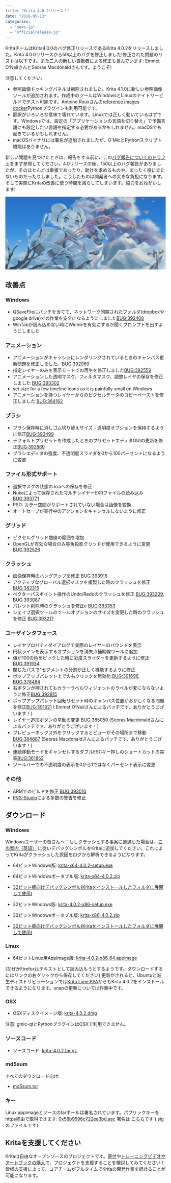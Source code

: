 ```yaml
---
title: "Krita 4.0.2リリース！"
date: "2018-05-13"
categories: 
  - "news-jp"
  - "officialrelease-jp"
---
```


KritaチームはKrita4.0.0のバグ修正リリースであるKrita 4.0.2をリリースしました。Krita 4.0.0リリースから50以上のバグを修正しました!修正された問題のリストは以下です。また二人の新しい貢献者による修正も含んでいます: Emmet O'NeilさんとSeoras Macdonaldさんです。ようこそ!

注意してください:

- 参照画像ドッキングパネルは削除されました。Krita 4.1.0に新しい参照画像ツールが追加されます。作成中のツールはWindowsとLinuxのナイトリービルドでテスト可能です。Antoine Rouxさんの[reference images docker](https://github.com/antoine-roux/krita-plugin-reference)Pythonプラグインも利用可能です。
- 翻訳がいろいろな意味で壊れています。Linuxでは正しく動いているはずです。Windowsでは、設定の「アプリケーションの言語を切り替え」で予備言語にも設定したい言語を指定する必要があるかもしれません。macOSでも起きているかもしれません。
- macOSバイナリには署名が追加されましたが、G'MicとPythonスクリプト機能はありません。

新しい問題を見つけたときは、報告をする前に、この[バグ報告についてのドラフト](https://phabricator.kde.org/T7492)をまず参照してください。4.0リリースの後、150以上のバグ報告がありましたが、そのほとんどは重複であったり、助けを求めるものや、まったく役に立たないものだったりしました。こうしたものは開発者への大きな負担になります。そして実際にKritaの改善に使う時間を減らしてしまいます。協力をおねがいします!

[![](images/kiki_4.0_sm-1-1024x463.png)](https://krita.org/wp-content/uploads/2018/03/kiki_4.0_sm-1.png)

## 改善点

### Windows

- QSaveFileにパッチを当てて、ネットワーク同期されたフォルダ(dropboxやgoogle drive)での作業を安全になるようにしました[BUG:392408](https://bugs.kde.org/show_bug.cgi?id=392408)
- WinTabが読み込めない時にWinInkを有効にするか聞くプロンプトを出すようにしました

### アニメーション

- アニメーションがキャッシュにレンダリングされているときのキャンバス更新問題を修正しました。[BUG:392969](https://bugs.kde.org/show_bug.cgi?id=392069)
- 指定レイヤーのみを表示モードでの再生を修正しました[BUG:392559](https://bugs.kde.org/show_bug.cgi?id=392559)
- アニメーションした透明マスク、フィルタマスク、調整レイヤの保存を修正しました [BUG:393302](https://bugs.kde.org/show_bug.cgi?id=393302)
- set size for a few timeline icons as it is painfully small on Windows
- アニメーションを持つレイヤーからのピクセルデータのコピーペーストを修正しました [BUG:364162](https://bugs.kde.org/show_bug.cgi?id=364162)

### ブラシ

- ブラシ保存時に消しゴム切り替えサイズ・透明度オプションを保持するように修正[BUG:393499](https://bugs.kde.org/show_bug.cgi?id=393499)
- デフォルトプリセットを作成したときのプリセットエディタGUIの更新を修正[BUG:392869](https://bugs.kde.org/show_bug.cgi?id=392869)
- ブラシエディタの強度、不透明度スライダを0から100パーセントになるように変更

### ファイル形式サポート

- 選択マスクの状態の.kraへの保存を修正
- Nukeによって保存されたマルチレイヤーEXRファイルの読み込み [BUG:393771](https://bugs.kde.org/show_bug.cgi?id=393771)
- PSD: カラー空間がサポートされていない場合は画像を変換
- オートセーブが実行中のアクションをキャンセルしないように修正

### グリッド

- ピクセルグリッド閾値の範囲を増加
- OpenGLが有効な場合のみ等角投影グリッドが使用できるように変更 [BUG:392526](https://bugs.kde.org/show_bug.cgi?id=392526)

### クラッシュ

- 画像保存時のハングアップを修正 [BUG:393916](https://bugs.kde.org/show_bug.cgi?id=393916)
- アクティブなグローバル選択マスクを複製した時のクラッシュを修正 [BUG:382315](https://bugs.kde.org/show_bug.cgi?id=382315)
- ベクターパスポイント操作のUndo/Redoのクラッシュを修正 [BUG:393209](https://bugs.kde.org/show_bug.cgi?id=393209), [BUG:393087](https://bugs.kde.org/show_bug.cgi?id=393087)
- パレット削除時のクラッシュを修正e [BUG:393353](https://bugs.kde.org/show_bug.cgi?id=393353)
- シェイプ選択ツールのツールオプションのサイズを変更した時のクラッシュを修正 [BUG:393217](https://bugs.kde.org/show_bug.cgi?id=393217)

### ユーザインタフェース

- レイヤプロパティダイアログで実際のレイヤーのバウンドを表示
- 円状ラインを表示するオプションを消失点補助線ツールに追加
- 値が100の色をピックした時に彩度スライダーを更新するように修正 [BUG:391934](https://bugs.kde.org/show_bug.cgi?id=391934)
- 閉じたパスで"セグメントの分割が正しく機能するように修正
- ポップアップパレット上での右クリックを無効化 [BUG:391696](https://bugs.kde.org/show_bug.cgi?id=391696), [BUG:378484](https://bugs.kde.org/show_bug.cgi?id=378484)
- 右ボタンが押されてもカラーラベルウィジェットのラベルが変にならないように修正[BUG:392815](https://bugs.kde.org/show_bug.cgi?id=392815)
- ポップアップパレット回転リセット時のキャンバス位置がおかしくなる問題を修正[BUG:391921](https://bugs.kde.org/show_bug.cgi?id=391921) ( Emmet O'Neilさんによるパッチです、ありがとうございます！)
- レイヤー追加ボタンの挙動の変更 [BUG:385050](https://bugs.kde.org/show_bug.cgi?id=385050) (Seoras Macdonaldさんによるパッチです、ありがとうございます！)
- プレビューボックス外をクリックするとビューがその場所まで移動 [BUG:384687](https://bugs.kde.org/show_bug.cgi?id=384687) (Seoras Macdonaldさんによるパッチです、ありがとうございます！)
- 連続移動モードをキャンセルするダブルESCキー押しのショートカットの実装[BUG:361852](https://bugs.kde.org/show_bug.cgi?id=361852)
- ツールバーでの不透明度の表示を0から1ではなくパーセント表示に変更

### その他

- ARMでのビルドを修正 [BUG:393010](https://bugs.kde.org/show_bug.cgi?id=393010)
- [PVS-Studio](https://www.viva64.com/en/pvs-studio/)による多数の警告を修正

## ダウンロード

### Windows

Windowsユーザーの皆さんへ：もしクラッシュする事案に遭遇した場合は、[この案内（英語）](https://docs.krita.org/Dr._Mingw_debugger) に従いデバッグシンボルをKritaに追加してください。これによってKritaがクラッシュした原因をログから解析できるようになります。

- 64ビットWindows版: [krita-x64-4.0.2-setup.exe](https://download.kde.org/stable/krita/4.0.2/krita-x64-4.0.2-setup.exe)
- 64ビットWindowsポータブル版: [krita-x64-4.0.2.zip](https://download.kde.org/stable/krita/4.0.2/krita-x64-4.0.2.zip)
- [32ビット版向けデバッグシンボル(Kritaをインストールしたフォルダに展開して使用)](https://download.kde.org/stable/krita/4.0.2/krita-x64-4.0.2-dbg.zip)

- 32ビットWindows版: [krita-4.0.2-x86-setup.exe](https://download.kde.org/stable/krita/4.0.2/krita-x86-4.0.2-setup.exe)
- 32ビットWindowsポータブル版: [krita-x86-4.0.2.zip](https://download.kde.org/stable/krita/4.0.2/krita-x86-4.0.2.zip)
- [32ビット版向けデバッグシンボル(Kritaをインストールしたフォルダに展開して使用)](https://download.kde.org/stable/krita/4.0.2/krita-x86-4.0.2-dbg.zip)

### Linux

- 64ビットLinux用AppImage版: [krita-4.0.2-x86\_64.appimage](https://download.kde.org/stable/krita/4.0.2/krita-4.0.2-x86_64.appimage)

(なぜかFirefoxはテキストとして読み込もうとするようです。ダウンロードするにはリンクの右クリックから保存してください) 更新がされると、Ubuntuと派生ディストリビューションでは[Krita Lime PPA](https://launchpad.net/%7Ekritalime/+archive/ubuntu/ppa)からもKrita 4.0.2をインストールできるようになります。snapの更新については作業中です。

### OSX

- OSXディスクイメージ版: [krita-4.0.2.dmg](https://download.kde.org/stable/krita/4.0.2/krita-4.0.2.dmg)

注意: gmic-qtとPythonプラグインはOSXで利用できません。

### ソースコード

- ソースコード: [krita-4.0.2.tar.gz](https://download.kde.org/stable/krita/4.0.2/krita-4.0.2.tar.gz)

### md5sum

すべてのダウンロード向け:

- [md5sum.txt](https://download.kde.org/stable/krita/4.0.2/md5sum.txt)

### キー

Linux appimageとソースのtarボールは署名されています。パブリックキーをhttps経由で取得できます: [0x58b9596c722ea3bd.asc](https://share.kde.org/index.php/s/fJ99V5mZvuyD0z8) 署名は [こちら](http://download.kde.org/stable/krita/4.0.2/)です (.sigのファイルです)

## Kritaを支援してください

Kritaは自由なオープンソースのプロジェクトです。[寄付](https://krita.org/jp/support-us-jp/donations-jp/)や[トレーニングビデオやアートブックの購入](https://krita.org/jp/support-us-jp/shop-jp/)で、プロジェクトを支援することを検討してみてください！皆様の支援によって、コアチームがフルタイムでKritaの開発作業を続けることが可能になります。
